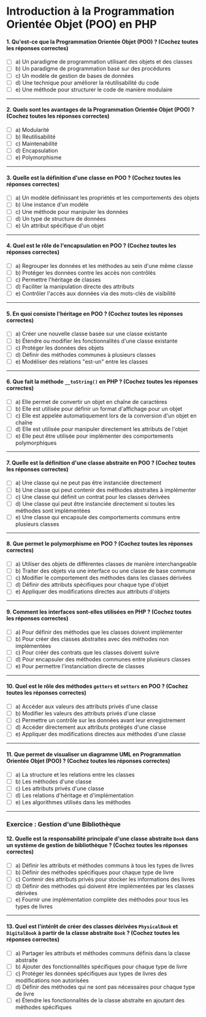 # Introduction à la Programmation Orientée Objet (POO) en PHP

#### 1. Qu'est-ce que la Programmation Orientée Objet (POO) ? (Cochez toutes les réponses correctes)

- [ ] a) Un paradigme de programmation utilisant des objets et des classes
- [ ] b) Un paradigme de programmation basé sur des procédures
- [ ] c) Un modèle de gestion de bases de données
- [ ] d) Une technique pour améliorer la réutilisabilité du code
- [ ] e) Une méthode pour structurer le code de manière modulaire

---

#### 2. Quels sont les avantages de la Programmation Orientée Objet (POO) ? (Cochez toutes les réponses correctes)

- [ ] a) Modularité
- [ ] b) Réutilisabilité
- [ ] c) Maintenabilité
- [ ] d) Encapsulation
- [ ] e) Polymorphisme

---

#### 3. Quelle est la définition d'une classe en POO ? (Cochez toutes les réponses correctes)

- [ ] a) Un modèle définissant les propriétés et les comportements des objets
- [ ] b) Une instance d'un modèle
- [ ] c) Une méthode pour manipuler les données
- [ ] d) Un type de structure de données
- [ ] e) Un attribut spécifique d'un objet

---

#### 4. Quel est le rôle de l'encapsulation en POO ? (Cochez toutes les réponses correctes)

- [ ] a) Regrouper les données et les méthodes au sein d'une même classe
- [ ] b) Protéger les données contre les accès non contrôlés
- [ ] c) Permettre l'héritage de classes
- [ ] d) Faciliter la manipulation directe des attributs
- [ ] e) Contrôler l'accès aux données via des mots-clés de visibilité

---

#### 5. En quoi consiste l'héritage en POO ? (Cochez toutes les réponses correctes)

- [ ] a) Créer une nouvelle classe basée sur une classe existante
- [ ] b) Étendre ou modifier les fonctionnalités d'une classe existante
- [ ] c) Protéger les données des objets
- [ ] d) Définir des méthodes communes à plusieurs classes
- [ ] e) Modéliser des relations "est-un" entre les classes

---

#### 6. Que fait la méthode `__toString()` en PHP ? (Cochez toutes les réponses correctes)

- [ ] a) Elle permet de convertir un objet en chaîne de caractères
- [ ] b) Elle est utilisée pour définir un format d'affichage pour un objet
- [ ] c) Elle est appelée automatiquement lors de la conversion d'un objet en chaîne
- [ ] d) Elle est utilisée pour manipuler directement les attributs de l'objet
- [ ] e) Elle peut être utilisée pour implémenter des comportements polymorphiques

---

#### 7. Quelle est la définition d'une classe abstraite en POO ? (Cochez toutes les réponses correctes)

- [ ] a) Une classe qui ne peut pas être instanciée directement
- [ ] b) Une classe qui peut contenir des méthodes abstraites à implémenter
- [ ] c) Une classe qui définit un contrat pour les classes dérivées
- [ ] d) Une classe qui peut être instanciée directement si toutes les méthodes sont implémentées
- [ ] e) Une classe qui encapsule des comportements communs entre plusieurs classes

---

#### 8. Que permet le polymorphisme en POO ? (Cochez toutes les réponses correctes)

- [ ] a) Utiliser des objets de différentes classes de manière interchangeable
- [ ] b) Traiter des objets via une interface ou une classe de base commune
- [ ] c) Modifier le comportement des méthodes dans les classes dérivées
- [ ] d) Définir des attributs spécifiques pour chaque type d'objet
- [ ] e) Appliquer des modifications directes aux attributs d'objets

---

#### 9. Comment les interfaces sont-elles utilisées en PHP ? (Cochez toutes les réponses correctes)

- [ ] a) Pour définir des méthodes que les classes doivent implémenter
- [ ] b) Pour créer des classes abstraites avec des méthodes non implémentées
- [ ] c) Pour créer des contrats que les classes doivent suivre
- [ ] d) Pour encapsuler des méthodes communes entre plusieurs classes
- [ ] e) Pour permettre l'instanciation directe de classes

---

#### 10. Quel est le rôle des méthodes `getters` et `setters` en POO ? (Cochez toutes les réponses correctes)

- [ ] a) Accéder aux valeurs des attributs privés d'une classe
- [ ] b) Modifier les valeurs des attributs privés d'une classe
- [ ] c) Permettre un contrôle sur les données avant leur enregistrement
- [ ] d) Accéder directement aux attributs protégés d'une classe
- [ ] e) Appliquer des modifications directes aux méthodes d'une classe

---

#### 11. Que permet de visualiser un diagramme UML en Programmation Orientée Objet (POO) ? (Cochez toutes les réponses correctes)

- [ ] a) La structure et les relations entre les classes
- [ ] b) Les méthodes d'une classe
- [ ] c) Les attributs privés d'une classe
- [ ] d) Les relations d'héritage et d'implémentation
- [ ] e) Les algorithmes utilisés dans les méthodes

---

### Exercice : Gestion d'une Bibliothèque

#### 12. Quelle est la responsabilité principale d'une classe abstraite `Book` dans un système de gestion de bibliothèque ? (Cochez toutes les réponses correctes)

- [ ] a) Définir les attributs et méthodes communs à tous les types de livres
- [ ] b) Définir des méthodes spécifiques pour chaque type de livre
- [ ] c) Contenir des attributs privés pour stocker les informations des livres
- [ ] d) Définir des méthodes qui doivent être implémentées par les classes dérivées
- [ ] e) Fournir une implémentation complète des méthodes pour tous les types de livres

---

#### 13. Quel est l'intérêt de créer des classes dérivées `PhysicalBook` et `DigitalBook` à partir de la classe abstraite `Book` ? (Cochez toutes les réponses correctes)

- [ ] a) Partager les attributs et méthodes communs définis dans la classe abstraite
- [ ] b) Ajouter des fonctionnalités spécifiques pour chaque type de livre
- [ ] c) Protéger les données spécifiques aux types de livres des modifications non autorisées
- [ ] d) Définir des méthodes qui ne sont pas nécessaires pour chaque type de livre
- [ ] e) Étendre les fonctionnalités de la classe abstraite en ajoutant des méthodes spécifiques
